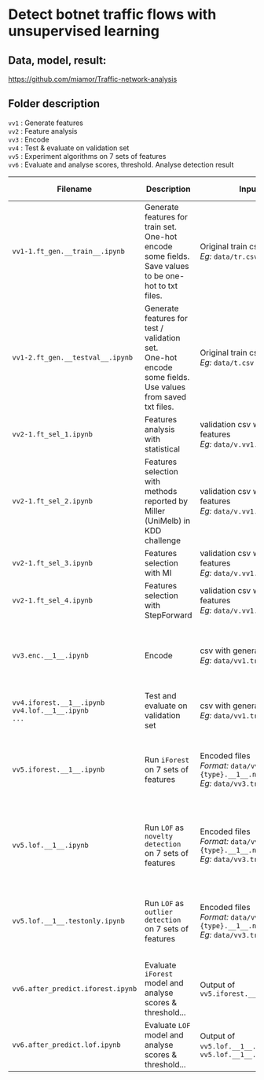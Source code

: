 # Detect botnet traffic flows with unsupervised learning  

## Data, model, result: 
<https://github.com/miamor/Traffic-network-analysis>


## Folder description
`vv1` : Generate features  
`vv2` : Feature analysis  
`vv3` : Encode  
`vv4` : Test & evaluate on validation set  
`vv5` : Experiment algorithms on 7 sets of features  
`vv6` : Evaluate and analyse scores, threshold. Analyse detection result  


| Filename | Description | Input file | Output file | Variables to be modified |
|---|---|---|---|---|
| `vv1-1.ft_gen.__train__.ipynb` | Generate features for train set. <br>One-hot encode some fields. Save values to be one-hot to txt files. | Original train csv <br>*Eg:* `data/tr.csv` | csv file with generated features <br>*Format:* `data/{set}.vv1.csv` <br>*Eg:* `data/tr.vv1.csv` | `dt` |
| `vv1-2.ft_gen.__testval__.ipynb` | Generate features for test / validation set. <br>One-hot encode some fields. Use values from saved txt files. | Original train csv <br>*Eg:* `data/t.csv` | csv file with generated features <br>*Format:* `data/{set}.vv1.csv` <br>*Eg:* `data/t.vv1.csv` | `dt` |
| `vv2-1.ft_sel_1.ipynb` | Features analysis with statistical | validation csv with generated features <br>*Eg:* `data/v.vv1.csv` |  |  |
| `vv2-1.ft_sel_2.ipynb` | Features selection with methods reported by Miller (UniMelb) in KDD challenge | validation csv with generated features <br>*Eg:* `data/v.vv1.csv` |  |  |
| `vv2-1.ft_sel_3.ipynb` | Features selection with MI | validation csv with generated features <br>*Eg:* `data/v.vv1.csv` |  |  |
| `vv2-1.ft_sel_4.ipynb` | Features selection with StepForward | validation csv with generated features <br>*Eg:* `data/v.vv1.csv` |  |  |
| `vv3.enc.__1__.ipynb` | Encode | csv with generated features <br>*Eg:* `data/vv1.tr.csv` | Encoded files <br>*Format:*<br>`data/vv3.{set}.{type}.__1__.npy` <br>*Eg:*<br>`data/vv3.tr.X.__1__.npy`,<br>`data/vv3.t.y.__1__.npy`,<br>`...` |  |
| `vv4.iforest.__1__.ipynb`<br>`vv4.lof.__1__.ipynb`<br>`...` | Test and evaluate on validation set | csv with generated features <br>*Eg:* `data/vv1.tr.csv` |  |  |
| `vv5.iforest.__1__.ipynb` | Run `iForest` on 7 sets of features | Encoded files <br>*Format:* `data/vv3.{set}.{type}.__1__.npy` <br>*Eg:* `data/vv3.tr.X.__1__.npy` | Model, features used, X used, ... <br>*Format:*<br>`result/vv5.__1__.{model_name}.{expname}.__{ra}__.{outtype}.{ext}` <br>*Eg:*<br>`result/vv5.__1__.iforest.exp04_play.__81.91__.model.pkl`,<br>`result/vv5.__1__.iforest.exp04_play.__81.91__.data.t.X.npy`,<br>`...` |  |
| `vv5.lof.__1__.ipynb` | Run `LOF` as `novelty detection` on 7 sets of features | Encoded files <br>*Format:* `data/vv3.{set}.{type}.__1__.npy` <br>*Eg:* `data/vv3.tr.X.__1__.npy` | Model, features used, X used, ... <br>*Format:*<br>`result/vv5.__1__.{model_name}.{expname}.__{ra}__.{outtype}.{ext}` <br>*Eg:*<br>`result/vv5.__1__.lof.exp05_mi1.__78.40__.model.pkl`,<br>`result/vv5.__1__.lof.exp05_mi1.__78.40__.data.t.X.npy`,<br>`...` |  |
| `vv5.lof.__1__.testonly.ipynb` | Run `LOF` as `outlier detection` on 7 sets of features | Encoded files <br>*Format:* `data/vv3.{set}.{type}.__1__.npy` <br>*Eg:* `data/vv3.tr.X.__1__.npy` | Model, features used, X used, ... <br>*Format:*<br>`result/vv5.__1__.{model_name}.{expname}.__{ra}__.{outtype}.{ext}` <br>*Eg:*<br>`result/vv5.__1__.lof.exp05_mi1.__78.40__.model.pkl`,<br>`result/vv5.__1__.lof.exp05_mi1.__78.40__.data.t.X.npy`,<br>`...` |  |
| `vv6.after_predict.iforest.ipynb` | Evaluate `iForest` model and analyse scores & threshold... | Output of `vv5.iforest.__1__.ipynb` |  | `expname = 'exp04_play'`<br>`ra = '81.91'`<br>`model_name = 'iforest'` |
| `vv6.after_predict.lof.ipynb` | Evaluate `LOF` model and analyse scores & threshold... | Output of `vv5.lof.__1__.ipynb` or `vv5.lof.__1__.testonly.ipynb` |  | `expname = 'exp05_mi1'`<br>`ra = '78.40'`<br>`model_name = 'lof'` |
